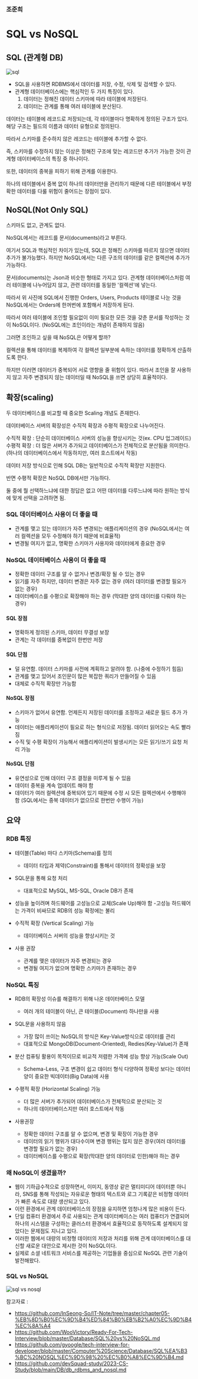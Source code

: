 ### 조준희

# SQL vs NoSQL

## SQL (관계형 DB)
<img src = "https://github.com/EN-CS-STUDY/CS_STUDY/assets/48996701/0bd82541-bcfd-45dc-9114-11abd3f479c1" alt = "sql"/>

- SQL을 사용하면 RDBMS에서 데이터를 저장, 수정, 삭제 및 검색할 수 있다.
- 관계형 데이터베이스에는 핵심적인 두 가지 특징이 있다.
  1. 데이터는 정해진 데이터 스키마에 따라 테이블에 저장된다.
  2. 데이터는 관계를 통해 여러 테이블에 분산된다.
  
데이터는 테이블에 레코드로 저장되는데, 각 테이블마다 명확하게 정의된 구조가 있다. 해당 구조는 필드의 이름과 데이터 유형으로 정의된다.

따라서 스키마를 준수하지 않은 레코드는 테이블에 추가할 수 없다. 

즉, 스키마를 수정하지 않는 이상은 정해진 구조에 맞는 레코드만 추가가 가능한 것이 관계형 데이터베이스의 특징 중 하나이다.

또한, 데이터의 중복을 피하기 위해 관계를 이용한다.

하나의 테이블에서 중복 없이 하나의 데이터만을 관리하기 때문에 다른 테이블에서 부정확한 데이터를 다룰 위험이 줄어드는 장점이 있다.


## NoSQL(Not Only SQL)

스키마도 없고, 관계도 없다.

NoSQL에서는 레코드를 문서(documents)라고 부른다.

여기서 SQL과 핵심적인 차이가 있는데, SQL은 정해진 스키마를 따르지 않으면 데이터 추가가 불가능했다. 하지만 NoSQL에서는 다른 구조의 데이터를 같은 컬렉션에 추가가 가능하다.

문서(documents)는 Json과 비슷한 형태로 가지고 있다. 관계형 데이터베이스처럼 여러 테이블에 나누어담지 않고, 관련 데이터를 동일한 '컬렉션'에 넣는다.

따라서 위 사진에 SQL에서 진행한 Orders, Users, Products 테이블로 나눈 것을 NoSQL에서는 Orders에 한꺼번에 포함해서 저장하게 된다.

따라서 여러 테이블에 조인할 필요없이 이미 필요한 모든 것을 갖춘 문서를 작성하는 것이 NoSQL이다. (NoSQL에는 조인이라는 개념이 존재하지 않음)

그러면 조인하고 싶을 때 NoSQL은 어떻게 할까?

컬렉션을 통해 데이터를 복제하여 각 컬렉션 일부분에 속하는 데이터를 정확하게 산출하도록 한다.

하지만 이러면 데이터가 중복되어 서로 영향을 줄 위험이 있다. 따라서 조인을 잘 사용하지 않고 자주 변경되지 않는 데이터일 때 NoSQL을 쓰면 상당히 효율적이다.


## 확장(scaling)

두 데이터베이스를 비교할 때 중요한 Scaling 개념도 존재한다.

데이터베이스 서버의 확장성은 수직적 확장과 수평적 확장으로 나누어진다.

수직적 확장 : 단순히 데이터베이스 서버의 성능을 향상시키는 것(ex. CPU 업그레이드)
수평적 확장 : 더 많은 서버가 추가되고 데이터베이스가 전체적으로 분산됨을 의미한다.(하나의 데이터베이스에서 작동하지만, 여러 호스트에서 작동)


데이터 저장 방식으로 인해 SQL DB는 일반적으로 수직적 확장만 지원한다.

반면 수평적 확장은 NoSQL DB에서만 가능하다.

둘 중에 뭘 선택하느냐에 대한 정답은 없고 어떤 데이터를 다루느냐에 따라 원하는 방식에 맞게 선택을 고려하면 됨.

### SQL 데이터베이스 사용이 더 좋을 때
- 관계를 맺고 있는 데이터가 자주 변경되는 애플리케이션의 경우 (NoSQL에서는 여러 컬렉션을 모두 수정해야 하기 때문에 비효율적)
- 변경될 여지가 없고, 명확한 스키마가 사용자와 데이터에게 중요한 경우


### NoSQL 데이터베이스 사용이 더 좋을 때
- 정확한 데이터 구조를 알 수 없거나 변경/확장 될 수 있는 경우
- 읽기를 자주 하지만, 데이터 변경은 자주 없는 경우 (여러 데이터를 변경할 필요가 없는 경우)
- 데이터베이스를 수평으로 확장해야 하는 경우 (막대한 양의 데이터를 다뤄야 하는 경우)

#### SQL 장점
- 명확하게 정의된 스키마, 데이터 무결성 보장
- 관계는 각 데이터를 중복없이 한번만 저장
#### SQL 단점
- 덜 유연함. 데이터 스키마를 사전에 계획하고 알려야 함. (나중에 수정하기 힘듬)
- 관계를 맺고 있어서 조인문이 많은 복잡한 쿼리가 만들어질 수 있음
- 대체로 수직적 확장만 가능함

#### NoSQL 장점
- 스키마가 없어서 유연함. 언제든지 저장된 데이터를 조정하고 새로운 필드 추가 가능
- 데이터는 애플리케이션이 필요로 하는 형식으로 저장됨. 데이터 읽어오는 속도 빨라짐
- 수직 및 수평 확장이 가능해서 애플리케이션이 발생시키는 모든 읽기/쓰기 요청 처리 가능
#### NoSQL 단점
- 유연성으로 인해 데이터 구조 결정을 미루게 될 수 있음
- 데이터 중복을 계속 업데이트 해야 함
- 데이터가 여러 컬렉션에 중복되어 있기 때문에 수정 시 모든 컬렉션에서 수행해야 함 (SQL에서는 중복 데이터가 없으므로 한번만 수행이 가능)

## 요약
### RDB 특징
- 테이블(Table) 마다 스키마(Schema)를 정의
    - 데이터 타입과 제약(Constraint)를 통해서 데이터의 정확성을 보장
- SQL문을 통해 요청 처리
    - 대표적으로 MySQL, MS-SQL, Oracle DB가 존재
- 성능을 높이려며 하드웨어를 고성능으로 교체(Scale Up)해야 함
  -고성능 하드웨어는 가격이 비싸므로 RDB의 성능 확정에는 불리
- 수직적 확장 (Vertical Scaling) 가능
    - 데이터베이스 서버의 성능을 향상시키는 것


- 사용 권장
    - 관계를 맺은 데이터가 자주 변경되는 경우
    - 변경될 여지가 없으며 명확한 스키마가 존재하는 경우

### NoSQL 특징

- RDB의 확장성 이슈를 해결하기 위해 나온 데이터베이스 모델
    - 여러 개의 테이블이 아닌, 큰 테이블(Document) 하나만을 사용
- SQL문을 사용하지 않음
  - 가장 많이 쓰이는 NoSQL의 방식은 Key-Value방식으로 데이터를 관리
  - 대표적으로 MongoDB(Document-Oriented), Redies(Key-Value)가 존재
- 분산 컴퓨팅 활용이 목적이므로 비교적 저렴한 가격에 성능 향상 가능(Scale Out)
  - Schema-Less, 구조 변경이 쉽고 데이터 형식 다양하여 정확성 보다는 데이터 양이 중요한 빅데이터(Big Data)에 사용
- 수평적 확장 (Horizontal Scaling) 가능
  - 더 많은 서버가 추가되어 데이터베이스가 전체적으로 분산되는 것
  - 하나의 데이터베이스지만 여러 호스트에서 작동


- 사용권장
  - 정확한 데이터 구조를 알 수 없으며, 변경 및 확장이 가능한 경우
  - 데이터의 읽기 행위가 대다수이며 변경 행위는 많지 않은 경우(여러 데이터를 변경할 필요가 없는 경우)
  - 데이터베이스를 수평으로 확장(막대한 양의 데이터로 인한)해야 하는 경우


### 왜 NoSQL이 생겼을까?
- 웹이 기하급수적으로 성장하면서, 이미지, 동영상 같은 멀티미디어 데이터뿐 아니라, SNS를 통해 작성되는 자유로운 형태의 텍스트와 로그 기록같은 비정형 데이터 가 빠른 속도로 대량 생산되고 있다.
- 이런 환경에서 관계 데이터베이스의 장점을 유지하면 엄청나게 많은 비용이 든다. 
- 단일 컴퓨터 환경에서 주로 사용되는 관계 데이터베이스는 여러 컴퓨터가 연결되어 하나의 시스템을 구성하는 클러스터 환경에서 효율적으로 동작하도록 설계되지 않았다는 문제점도 지니고 있다.
- 이러한 웹에서 대량의 비정형 데이터의 저장과 처리를 위해 관계 데이터베이스를 대신할 새로운 대안으로 제시한 것이 NoSQL이다.
- 실제로 소셜 네트워크 서비스를 제공하는 기업들을 중심으로 NoSQL 관련 기술이 발전해왔다.

### SQL vs NoSQL
<img src = "https://github.com/EN-CS-STUDY/CS_STUDY/assets/48996701/567bfa3f-bcba-4fa4-a94d-d89263df85b9" alt = "sql vs nosql"/>

참고자료 :
- https://github.com/InSeong-So/IT-Note/tree/master/chapter05-%EB%8D%B0%EC%9D%B4%ED%84%B0%EB%B2%A0%EC%9D%B4%EC%8A%A4
- https://github.com/WooVictory/Ready-For-Tech-Interview/blob/master/Database/SQL%20vs%20NoSQL.md
- https://github.com/gyoogle/tech-interview-for-developer/blob/master/Computer%20Science/Database/SQL%EA%B3%BC%20NOSQL%EC%9D%98%20%EC%B0%A8%EC%9D%B4.md
- https://github.com/devSquad-study/2023-CS-Study/blob/main/DB/db_rdbms_and_nosql.md